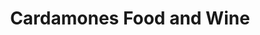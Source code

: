 ---
title: "Cardamones Food and Wine"
url: /fairfield/cardamones-food-and-wine/
shop: supermarket
---